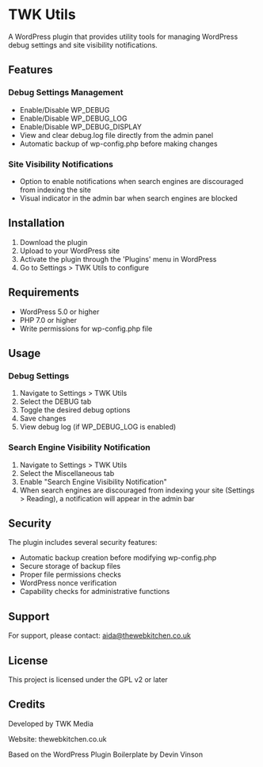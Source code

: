 # TWK Utils

A WordPress plugin that provides utility tools for managing WordPress debug settings and site visibility notifications.

## Features

### Debug Settings Management
- Enable/Disable WP_DEBUG
- Enable/Disable WP_DEBUG_LOG
- Enable/Disable WP_DEBUG_DISPLAY
- View and clear debug.log file directly from the admin panel
- Automatic backup of wp-config.php before making changes

### Site Visibility Notifications
- Option to enable notifications when search engines are discouraged from indexing the site
- Visual indicator in the admin bar when search engines are blocked

## Installation

1. Download the plugin
2. Upload to your WordPress site
3. Activate the plugin through the 'Plugins' menu in WordPress
4. Go to Settings > TWK Utils to configure

## Requirements

- WordPress 5.0 or higher
- PHP 7.0 or higher
- Write permissions for wp-config.php file

## Usage

### Debug Settings
1. Navigate to Settings > TWK Utils
2. Select the DEBUG tab
3. Toggle the desired debug options
4. Save changes
5. View debug log (if WP_DEBUG_LOG is enabled)

### Search Engine Visibility Notification
1. Navigate to Settings > TWK Utils
2. Select the Miscellaneous tab
3. Enable "Search Engine Visibility Notification"
4. When search engines are discouraged from indexing your site (Settings > Reading), a notification will appear in the admin bar

## Security

The plugin includes several security features:
- Automatic backup creation before modifying wp-config.php
- Secure storage of backup files
- Proper file permissions checks
- WordPress nonce verification
- Capability checks for administrative functions

## Support

For support, please contact: aida@thewebkitchen.co.uk

## License

This project is licensed under the GPL v2 or later

## Credits

Developed by TWK Media

Website: thewebkitchen.co.uk

Based on the WordPress Plugin Boilerplate by Devin Vinson 